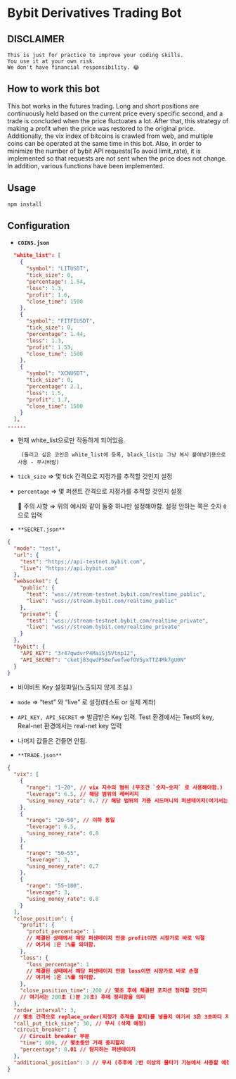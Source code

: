 # Bybit Derivatives Trading Bot

## DISCLAIMER
```
This is just for practice to improve your coding skills. 
You use it at your own risk.
We don't have financial responsibility. 😂
```

## How to work this bot

This bot works in the futures trading. 
Long and short positions are continuously held based on the current price every specific second, and a trade is concluded when the price fluctuates a lot. After that, this strategy of making a profit when the price was restored to the original price. 
Additionally, the vix index of bitcoins is crawled from web, and multiple coins can be operated at the same time in this bot. Also, in order to minimize the number of bybit API requests(To avoid limit_rate), it is implemented so that requests are not sent when the price does not change. In addition, various functions have been implemented.



## Usage

```
npm install
```


## Configuration

- **`COINS.json`**

```json
  "white_list": [
    {
      "symbol": "LITUSDT",
      "tick_size": 0,
      "percentage": 1.54,
      "loss": 1.3,
      "profit": 1.6,
      "close_time": 1500
    },
    {
      "symbol": "FITFIUSDT",
      "tick_size": 0,
      "percentage": 1.44,
      "loss": 1.3,
      "profit": 1.53,
      "close_time": 1500
    },
    {
      "symbol": "XCNUSDT",
      "tick_size": 0,
      "percentage": 2.1,
      "loss": 1.5,
      "profit": 1.7,
      "close_time": 1500
    }
  ],
......
```

- 현재 white_list으로만 작동하게 되어있음.

       (돌리고 싶은 코인은 white_list에 등록, black_list는 그냥 복사 붙여넣기용으로 사용 - 무시바람)

- `tick_size` ⇒ 몇 tick 간격으로 지정가를 추적할 것인지 설정
- `percentage` ⇒ 몇 퍼샌트 간격으로 지정가를 추적할 것인지 설정

  🚫 주의 사항 ⇒ 위의 예시와 같이 둘중 하나만 설정해야함. 설정 안하는 쪽은 숫자 `0`으로 입력

- `**SECRET.json**`

```json
{
  "mode": "test",
  "url": {
    "test": "https://api-testnet.bybit.com",
    "live": "https://api.bybit.com"
  },
  "websocket": {
    "public": {
      "test": "wss://stream-testnet.bybit.com/realtime_public",
      "live": "wss://stream.bybit.com/realtime_public"
    },
    "private": {
      "test": "wss://stream-testnet.bybit.com/realtime_private",
      "live": "wss://stream.bybit.com/realtime_private"
    }
  },
  "bybit": {
    "API_KEY": "3r47qwdvrP4MaiSj5Vtnp12",
    "API_SECRET": "cketj83qwdP58efwefwefOVSyxTTZ4Mk7gU0N"
  }
}
```

- 바이비트 Key 설정파일(노출되지 않게 조심.)
- `mode` ⇒ “test” 와 “live” 로 설정(테스트 or 실제 계좌)
- `API_KEY, API_SECRET` ⇒ 발급받은 Key 입력. Test 환경에서는 Test의 key, Real-net 환경에서는 real-net key 입력
- 나머지 값들은 건들면 안됨.

- `**TRADE.json**`

```json
{
  "vix": [
    {
      "range": "1~20", // vix 지수의 범위 (무조건 `숫자~숫자` 로 사용해야함.)
      "leverage": 6.5, // 해당 범위의 레버리지
      "using_money_rate": 0.7 // 해당 범위의 가용 시드머니의 퍼샌테이지(여기서는 70%)
    },
    {
      "range": "20~50", // 이하 동일
      "leverage": 6.5,
      "using_money_rate": 0.8
    },
    {
      "range": "50~55",
      "leverage": 3,
      "using_money_rate": 0.7
    },
    {
      "range": "55~100",
      "leverage": 3,
      "using_money_rate": 0.8
    }
  ],
  "close_position": {
    "profit": {
      "profit_percentage": 1
      // 체결된 상태에서 해당 퍼샌테이지 만큼 profit이면 시장가로 바로 익절
      // 여기서 1은 1%를 의미함.
    },
    "loss": {
      "loss_percentage": 1
      // 체결된 상태에서 해당 퍼샌테이지 만큼 loss이면 시장가로 바로 손절
      // 여기서 1은 1%를 의미함.
    },
    "close_position_time": 200 // 몇초 후에 체결된 포지션 정리할 것인지
    // 여기서는 200초 (3분 20초) 후에 정리함을 의미
  },
  "order_interval": 3,
  // 몇초 간격으로 replace_order(지정가 추적을 할지)를 넣을지 여기서 3은 3초마다 지정가 추적
  "call_put_tick_size": 30, // 무시 (삭제 예정)
  "circuit_breaker": {
    // Circuit breaker 부분
    "time": 600, // 몇초동안 거래 중지할지
    "percentage": 0.01 // 탐지하는 퍼샌테이지
  },
  "additional_position": 3 // 무시 (추후에 2번 이상의 물타기 기능에서 사용할 예정)
}
```


